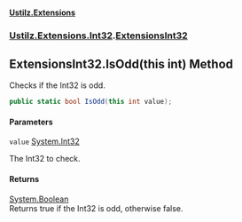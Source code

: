 #### [Ustilz.Extensions](index.md 'index')
### [Ustilz.Extensions.Int32](Ustilz.Extensions.Int32.md 'Ustilz.Extensions.Int32').[ExtensionsInt32](Ustilz.Extensions.Int32.ExtensionsInt32.md 'Ustilz.Extensions.Int32.ExtensionsInt32')

## ExtensionsInt32.IsOdd(this int) Method

Checks if the Int32 is odd.

```csharp
public static bool IsOdd(this int value);
```
#### Parameters

<a name='Ustilz.Extensions.Int32.ExtensionsInt32.IsOdd(thisint).value'></a>

`value` [System.Int32](https://docs.microsoft.com/en-us/dotnet/api/System.Int32 'System.Int32')

The Int32 to check.

#### Returns
[System.Boolean](https://docs.microsoft.com/en-us/dotnet/api/System.Boolean 'System.Boolean')  
Returns true if the Int32 is odd, otherwise false.